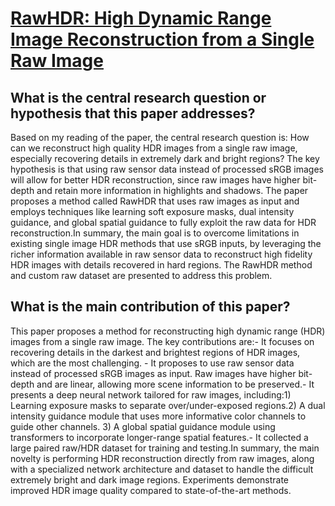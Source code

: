 # [RawHDR: High Dynamic Range Image Reconstruction from a Single Raw Image](https://arxiv.org/abs/2309.02020)

## What is the central research question or hypothesis that this paper addresses?

Based on my reading of the paper, the central research question is: How can we reconstruct high quality HDR images from a single raw image, especially recovering details in extremely dark and bright regions? The key hypothesis is that using raw sensor data instead of processed sRGB images will allow for better HDR reconstruction, since raw images have higher bit-depth and retain more information in highlights and shadows. The paper proposes a method called RawHDR that uses raw images as input and employs techniques like learning soft exposure masks, dual intensity guidance, and global spatial guidance to fully exploit the raw data for HDR reconstruction.In summary, the main goal is to overcome limitations in existing single image HDR methods that use sRGB inputs, by leveraging the richer information available in raw sensor data to reconstruct high fidelity HDR images with details recovered in hard regions. The RawHDR method and custom raw dataset are presented to address this problem.


## What is the main contribution of this paper?

This paper proposes a method for reconstructing high dynamic range (HDR) images from a single raw image. The key contributions are:- It focuses on recovering details in the darkest and brightest regions of HDR images, which are the most challenging. - It proposes to use raw sensor data instead of processed sRGB images as input. Raw images have higher bit-depth and are linear, allowing more scene information to be preserved.- It presents a deep neural network tailored for raw images, including:1) Learning exposure masks to separate over/under-exposed regions.2) A dual intensity guidance module that uses more informative color channels to guide other channels. 3) A global spatial guidance module using transformers to incorporate longer-range spatial features.- It collected a large paired raw/HDR dataset for training and testing.In summary, the main novelty is performing HDR reconstruction directly from raw images, along with a specialized network architecture and dataset to handle the difficult extremely bright and dark image regions. Experiments demonstrate improved HDR image quality compared to state-of-the-art methods.
